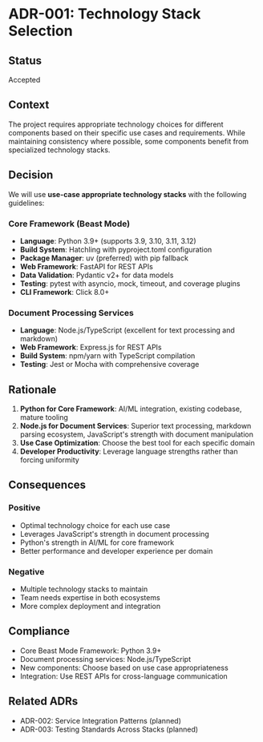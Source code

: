 # ADR-001: Technology Stack Selection

## Status
Accepted

## Context
The project requires appropriate technology choices for different components based on their specific use cases and requirements. While maintaining consistency where possible, some components benefit from specialized technology stacks.

## Decision
We will use **use-case appropriate technology stacks** with the following guidelines:

### Core Framework (Beast Mode)
- **Language**: Python 3.9+ (supports 3.9, 3.10, 3.11, 3.12)
- **Build System**: Hatchling with pyproject.toml configuration
- **Package Manager**: uv (preferred) with pip fallback
- **Web Framework**: FastAPI for REST APIs
- **Data Validation**: Pydantic v2+ for data models
- **Testing**: pytest with asyncio, mock, timeout, and coverage plugins
- **CLI Framework**: Click 8.0+

### Document Processing Services
- **Language**: Node.js/TypeScript (excellent for text processing and markdown)
- **Web Framework**: Express.js for REST APIs
- **Build System**: npm/yarn with TypeScript compilation
- **Testing**: Jest or Mocha with comprehensive coverage

## Rationale
1. **Python for Core Framework**: AI/ML integration, existing codebase, mature tooling
2. **Node.js for Document Services**: Superior text processing, markdown parsing ecosystem, JavaScript's strength with document manipulation
3. **Use Case Optimization**: Choose the best tool for each specific domain
4. **Developer Productivity**: Leverage language strengths rather than forcing uniformity

## Consequences
### Positive
- Optimal technology choice for each use case
- Leverages JavaScript's strength in document processing
- Python's strength in AI/ML for core framework
- Better performance and developer experience per domain

### Negative
- Multiple technology stacks to maintain
- Team needs expertise in both ecosystems
- More complex deployment and integration

## Compliance
- Core Beast Mode Framework: Python 3.9+
- Document processing services: Node.js/TypeScript
- New components: Choose based on use case appropriateness
- Integration: Use REST APIs for cross-language communication

## Related ADRs
- ADR-002: Service Integration Patterns (planned)
- ADR-003: Testing Standards Across Stacks (planned)